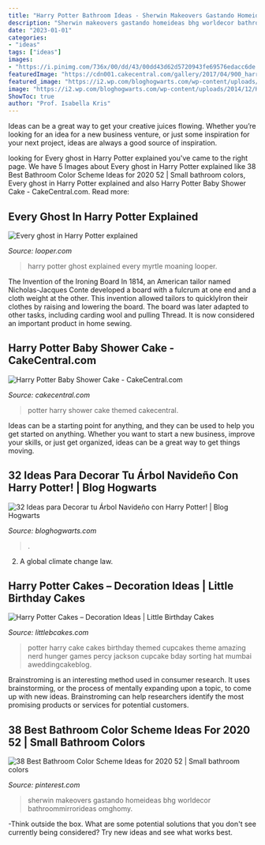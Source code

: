 ```yaml
---
title: "Harry Potter Bathroom Ideas - Sherwin Makeovers Gastando Homeideas Bhg Worldecor Bathroommirrorideas Omghomy"
description: "Sherwin makeovers gastando homeideas bhg worldecor bathroommirrorideas omghomy"
date: "2023-01-01"
categories:
- "ideas"
tags: ["ideas"]
images:
- "https://i.pinimg.com/736x/00/dd/43/00dd43d62d5720943fe69576edacc6de.jpg"
featuredImage: "https://cdn001.cakecentral.com/gallery/2017/04/900_harry-potter-baby-shower-cake-9525159jJGT.jpg"
featured_image: "https://i2.wp.com/bloghogwarts.com/wp-content/uploads/2014/12/Harry-Potter-BlogHogwarts-Navidad-Arbol-Ornamento-27.jpg?resize=485%2C901"
image: "https://i2.wp.com/bloghogwarts.com/wp-content/uploads/2014/12/Harry-Potter-BlogHogwarts-Navidad-Arbol-Ornamento-27.jpg?resize=485%2C901"
ShowToc: true
author: "Prof. Isabella Kris"
---
```



Ideas can be a great way to get your creative juices flowing. Whether you’re looking for an idea for a new business venture, or just some inspiration for your next project, ideas are always a good source of inspiration.

	

		
looking for Every ghost in Harry Potter explained you've came to the right page. We have 5 Images about Every ghost in Harry Potter explained like 38 Best Bathroom Color Scheme Ideas for 2020 52 | Small bathroom colors, Every ghost in Harry Potter explained and also Harry Potter Baby Shower Cake - CakeCentral.com. Read more:
		
    
## Every Ghost In Harry Potter Explained

<img loading=lazy src="https://img2.looper.com/img/gallery/every-ghost-in-harry-potter-explained/intro-1594399550.jpg" onerror="this.onerror=null;this.src='https://tse1.mm.bing.net/th?id=OIP.4j3dEX3Y_OTfYtaqPRIKcwHaEK&amp;pid=15.1';" alt="Every ghost in Harry Potter explained">

_Source: looper.com_

>harry potter ghost explained every myrtle moaning looper. 

	

The Invention of the Ironing Board
In 1814, an American tailor named Nicholas-Jacques Conte developed a board with a fulcrum at one end and a cloth weight at the other. This invention allowed tailors to quicklyIron their clothes by raising and lowering the board. The board was later adapted to other tasks, including carding wool and pulling Thread. It is now considered an important product in home sewing.

    
## Harry Potter Baby Shower Cake - CakeCentral.com

<img loading=lazy src="https://cdn001.cakecentral.com/gallery/2017/04/900_harry-potter-baby-shower-cake-9525159jJGT.jpg" onerror="this.onerror=null;this.src='https://tse4.mm.bing.net/th?id=OIP.sT3FI6nWJJ-IY6Fkxu_nyQHaKT&amp;pid=15.1';" alt="Harry Potter Baby Shower Cake - CakeCentral.com">

_Source: cakecentral.com_

>potter harry shower cake themed cakecentral. 

	

Ideas can be a starting point for anything, and they can be used to help you get started on anything. Whether you want to start a new business, improve your skills, or just get organized, ideas can be a great way to get things moving.

    
## 32 Ideas Para Decorar Tu Árbol Navideño Con Harry Potter! | Blog Hogwarts

<img loading=lazy src="https://i2.wp.com/bloghogwarts.com/wp-content/uploads/2014/12/Harry-Potter-BlogHogwarts-Navidad-Arbol-Ornamento-27.jpg?resize=485%2C901" onerror="this.onerror=null;this.src='https://tse4.mm.bing.net/th?id=OIP.QCZNOGASCKEcJeVjQ-zrdgHaNw&amp;pid=15.1';" alt="32 Ideas para Decorar tu Árbol Navideño con Harry Potter! | Blog Hogwarts">

_Source: bloghogwarts.com_

>. 

	

2. A global climate change law.

    
## Harry Potter Cakes – Decoration Ideas | Little Birthday Cakes

<img loading=lazy src="http://www.littlebcakes.com/wp-content/uploads/2013/08/Harry-Potter-Cake.jpeg" onerror="this.onerror=null;this.src='https://tse2.mm.bing.net/th?id=OIP.JML6DGVDqKRSEupHJ99CCQHaJ4&amp;pid=15.1';" alt="Harry Potter Cakes – Decoration Ideas | Little Birthday Cakes">

_Source: littlebcakes.com_

>potter harry cake cakes birthday themed cupcakes theme amazing nerd hunger games percy jackson cupcake bday sorting hat mumbai aweddingcakeblog. 

	

Brainstroming is an interesting method used in consumer research. It uses brainstorming, or the process of mentally expanding upon a topic, to come up with new ideas. Brainstroming can help researchers identify the most promising products or services for potential customers.

    
## 38 Best Bathroom Color Scheme Ideas For 2020 52 | Small Bathroom Colors

<img loading=lazy src="https://i.pinimg.com/736x/00/dd/43/00dd43d62d5720943fe69576edacc6de.jpg" onerror="this.onerror=null;this.src='https://tse1.mm.bing.net/th?id=OIP.UCe5BkWndP6WAYguvOdwbwHaLH&amp;pid=15.1';" alt="38 Best Bathroom Color Scheme Ideas for 2020 52 | Small bathroom colors">

_Source: pinterest.com_

>sherwin makeovers gastando homeideas bhg worldecor bathroommirrorideas omghomy. 

	

-Think outside the box. What are some potential solutions that you don't see currently being considered? Try new ideas and see what works best. 

